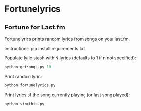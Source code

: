 # Fortunelyrics
## Fortune for Last.fm

Fortunelyrics prints random lyrics from songs on your last.fm.

Instructions:
pip install requirements.txt

Populate lyric stash with N lyrics (defaults to 1 if n not specified):
```python
python getsongs.py 10
```
Print random lyric: 
```python
python fortunelyrics.py
```
Print lyrics of the song currently playing (or last song played):
```python
python singthis.py
```

